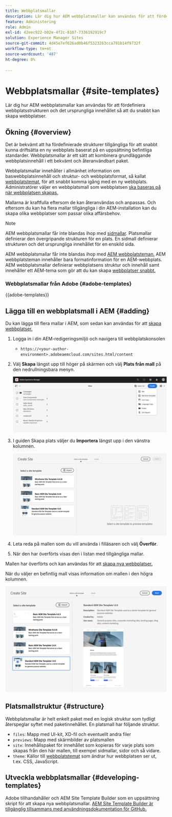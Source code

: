 ```yaml
---
title: Webbplatsmallar
description: Lär dig hur AEM webbplatsmallar kan användas för att fördefiniera webbplatsstrukturen och det ursprungliga innehållet så att du snabbt kan skapa webbplatser.
feature: Administering
role: Admin
exl-id: 42eec922-b02e-4f2c-8107-7336192919c7
solution: Experience Manager Sites
source-git-commit: 4d45e7ef626ad0b46f5323263cca791b14f9732f
workflow-type: tm+mt
source-wordcount: '487'
ht-degree: 0%

---
```



# Webbplatsmallar {#site-templates}

Lär dig hur AEM webbplatsmallar kan användas för att fördefiniera webbplatsstrukturen och det ursprungliga innehållet så att du snabbt kan skapa webbplatser.

## Ökning {#overview}

Det är bekvämt att ha fördefinierade strukturer tillgängliga för att snabbt kunna driftsätta en ny webbplats baserat på en uppsättning befintliga standarder. Webbplatsmallar är ett sätt att kombinera grundläggande webbplatsinnehåll i ett bekvämt och återanvändbart paket.

Webbplatsmallar innehåller i allmänhet information om baswebbplatsinnehåll och struktur- och webbplatsformat, så kallat [webbplatstemat](site-themes.md), för att snabbt komma igång med en ny webbplats. Administratörer väljer en webbplatsmall som webbplatsen [ ska baseras på när webbplatsen skapas.](create-site.md)

Mallarna är kraftfulla eftersom de kan återanvändas och anpassas. Och eftersom du kan ha flera mallar tillgängliga i din AEM-installation kan du skapa olika webbplatser som passar olika affärsbehov.

>[!NOTE]
>
>AEM webbplatsmallar får inte blandas ihop med [sidmallar](/help/sites-cloud/authoring/page-editor/templates.md). Platsmallar definierar den övergripande strukturen för en plats. En sidmall definierar strukturen och det ursprungliga innehållet för en enskild sida.
>
>AEM webbplatsmallar får inte blandas ihop med [AEM webbplatsteman.](site-themes.md) AEM webbplatsteman innehåller bara formatinformation för en AEM-webbplats. AEM webbplatsmallar definierar webbplatsens struktur och innehåll samt innehåller ett AEM-tema som gör att du kan skapa [webbplatser snabbt.](create-site.md)

### Webbplatsmallar från Adobe {#adobe-templates}

{{adobe-templates}}

## Lägga till en webbplatsmall i AEM {#adding}

Du kan lägga till flera mallar i AEM, som sedan kan användas för att [skapa webbplatser.](create-site.md)

1. Logga in i din AEM-redigeringsmiljö och navigera till webbplatskonsolen

   * `https://<your-author-environment>.adobeaemcloud.com/sites.html/content`

1. Välj **Skapa** längst upp till höger på skärmen och välj **Plats från mall** på den nedrullningsbara menyn.

   ![Skapa en plats från en mall](../assets/create-site-from-template.png)

1. I guiden Skapa plats väljer du **Importera** längst upp i den vänstra kolumnen.

   ![Guiden Skapa webbplats](../assets/site-creation-wizard.png)

1. Leta reda på mallen som du vill använda i filläsaren och välj **Överför**.

1. När den har överförts visas den i listan med tillgängliga mallar.

Mallen har överförts och kan användas för att [skapa nya webbplatser.](create-site.md)

När du väljer en befintlig mall visas information om mallen i den högra kolumnen.

![Välj en mall](../assets/select-site-template.png)

## Platsmallstruktur {#structure}

Webbplatsmallar är helt enkelt paket med en logisk struktur som tydligt återspeglar syftet med paketinnehållet. En platsmall har följande struktur.

* `files`: Mapp med UI-kit, XD-fil och eventuellt andra filer
* `previews`: Mapp med skärmbilder av platsmallen
* `site`: Innehållspaket för innehållet som kopieras för varje plats som skapas från den här mallen, till exempel sidmallar, sidor och så vidare.
* `theme`: Källor till [webbplatstemat](site-themes.md) som ändrar hur webbplatsen ser ut, t.ex. CSS, JavaScript.

## Utveckla webbplatsmallar {#developing-templates}

Adobe tillhandahåller och AEM Site Template Builder som en uppsättning skript för att skapa nya webbplatsmallar. [AEM Site Template Builder är tillgänglig tillsammans med användningsdokumentation för GitHub.](https://github.com/adobe/aem-site-template-builder)
